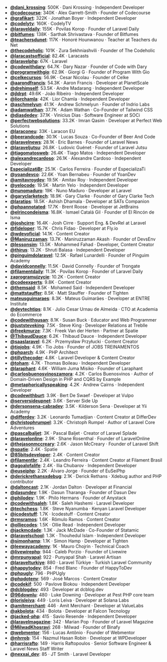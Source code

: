 - **[@dani_krossing](https://www.youtube.com/@dani_krossing)**: 500K ‧ Dani Krossing ‧ Independent Developer
- **[@codecourse](https://www.youtube.com/@codecourse)**: 340K ‧ Alex Garrett-Smith ‧ Founder of Codecourse
- **[@grafikart](https://www.youtube.com/@grafikart)**: 322K ‧ Jonathan Boyer ‧ Independent Developer
- **[@codelytv](https://www.youtube.com/@codelytv)**: 160K ‧ CodelyTV
- **[@laraveldaily](https://www.youtube.com/@laraveldaily)**: 155K ‧ Povilas Korop ‧ Founder of Laravel Daily
- **[@bitfumes](https://www.youtube.com/@bitfumes)**: 138K ‧ Sarthak Shrivastava ‧ Founder of Bitfumes
- **[@teachersdunet](https://www.youtube.com/@teachersdunet)**: 117K ‧ Honoré Hounwanou ‧ Teacher at Teachers du Net
- **[@thecodeholic](https://www.youtube.com/@thecodeholic)**: 101K ‧ Zura Sekhniashvili ‧ Founder of The Codeholic
- **[@laracastsofficial](https://www.youtube.com/@laracastsofficial)**: 82.4K ‧ Laracasts
- **[@laravelphp](https://www.youtube.com/@laravelphp)**: 67K ‧ Laravel
- **[@codewithdary](https://www.youtube.com/@codewithdary)**: 64.7K ‧ Dary Nazar ‧ Founder of Code with Dary
- **[@programwithgio](https://www.youtube.com/@programwithgio)**: 62.9K ‧ Giorgi G ‧ Founder of Program With Gio
- **[@celkecursos](https://www.youtube.com/@celkecursos)**: 56.9K ‧ Cesar Nicolau ‧ Founder of Celke
- **[@aarondfrancis](https://www.youtube.com/@aarondfrancis)**: 54.3K ‧ Aaron Francis ‧ Developer at PlanetScale
- **[@drehimself](https://www.youtube.com/@drehimself)**: 53.5K ‧ Andre Madarang ‧ Independent Developer
- **[@jldrpt](https://www.youtube.com/@jldrpt)**: 49.6K ‧ João Ribeiro ‧ Independent Developer
- **[@liorchamla](https://www.youtube.com/@liorchamla)**: 42K ‧ Lior Chamla ‧ Independent Developer
- **[@aschmelyun](https://www.youtube.com/@aschmelyun)**: 41.1K ‧ Andrew Schmelyun ‧ Founder of Indrio Labs
- **[@adamwathan](https://www.youtube.com/@adamwathan)**: 37.7K ‧ Adam Wathan ‧ Co-Founder of Tailwind CSS
- **[@diasdedev](https://www.youtube.com/@diasdedev)**: 37.1K ‧ Vinicius Dias ‧ Software Engineer at SOCi
- **[@perfectwebsolutions](https://www.youtube.com/@perfectwebsolutions)**: 33.2K ‧ Imran Qasim ‧ Developer at Perfect Web Solutions
- **[@laraconeu](https://www.youtube.com/@laraconeu)**: 33K ‧ Laracon EU
- **[@beerandcode](https://www.youtube.com/@beerandcode)**: 30.1K ‧ Lucas Souza ‧ Co-Founder of Beer And Code
- **[@laravelnews](https://www.youtube.com/@laravelnews)**: 28.1K ‧ Eric Barnes ‧ Founder of Laravel News
- **[@laraveljutsu](https://www.youtube.com/@laraveljutsu)**: 26.8K ‧ Ludovic Guénet ‧ Founder of Laravel Jutsu
- **[@tiagomatosweb](https://www.youtube.com/@tiagomatosweb)**: 26.4K ‧ Tiago Matos ‧ Independent Developer
- **[@alexandrecardoso](https://www.youtube.com/@alexandrecardoso)**: 26.1K ‧ Alexandre Cardoso ‧ Independent Developer
- **[EspecializatiBr](https://www.youtube.com/EspecializatiBr)**: 25.1K ‧ Carlos Ferreira ‧ Founder of EspecializaTi
- **[@yoandevco](https://www.youtube.com/@yoandevco)**: 22.6K ‧ Yoan Bernabeu ‧ Founder of YoanDev
- **[@amitavroydev](https://www.youtube.com/@amitavroydev)**: 19.5K ‧ Amitav Roy ‧ Independent Developer
- **[@yelocode](https://www.youtube.com/@yelocode)**: 19.5K ‧ Martin Yelo ‧ Independent Developer
- **[@nunomaduro](https://www.youtube.com/@nunomaduro)**: 19K ‧ Nuno Maduro ‧ Developer at Laravel
- **[@garyclarketech](https://www.youtube.com/@garyclarketech)**: 18.9K ‧ Gary Clarke ‧ Founder of Gary Clarke Tech
- **[@laratips](https://www.youtube.com/@laratips)**: 18.5K ‧ Ashish Dhamala ‧ Developer at SATs Companion
- **[@phpannotated](https://www.youtube.com/@phpannotated)**: 17.7K ‧ Brent Roose ‧ Developer at JetBrains
- **[@elrincondeisma](https://www.youtube.com/@elrincondeisma)**: 16.8K ‧ Ismael Catalá Gil ‧ Founder of El Rincón de Isma
- **[@joshcirre](https://www.youtube.com/@joshcirre)**: 16.4K ‧ Josh Cirre ‧ Support Eng. & DevRel at Laravel
- **[@fideloper](https://www.youtube.com/@fideloper)**: 15.7K ‧ Chris Fidao ‧ Developer at Fly.io
- **[@wdevoficial](https://www.youtube.com/@wdevoficial)**: 14.1K ‧ Content Creator
- **[@Maniruzzaman](https://www.youtube.com/@Maniruzzaman)**: 13.7K ‧ Maniruzzaman Akash ‧ Founder of DevsEnv
- **[@lessonsim](https://www.youtube.com/@lessonsim)**: 13.5K ‧ Mohammed Fahad ‧ Developer, Content Creator
- **[@thirus](https://www.youtube.com/@thirus)**: 13.2K ‧ Shruti Balasa ‧ Independent Developer
- **[@pinguimdolaravel](https://www.youtube.com/@pinguimdolaravel)**: 12.5K ‧ Rafael Lunardelli ‧ Founder of Pinguim Academy
- **[@davidconnelly](https://www.youtube.com/@davidconnelly)**: 11.5K ‧ David Connelly ‧ Founder of Trongate
- **[@filamentdaily](https://www.youtube.com/@filamentdaily)**: 11.3K ‧ Povilas Korop ‧ Founder of Laravel Daily
- **[zaprogramujzycie](https://www.youtube.com/zaprogramujzycie)**: 10.2K ‧ Content Creator
- **[@codeexperts](https://www.youtube.com/@codeexperts)**: 9.8K ‧ Content Creator
- **[@themsaid](https://www.youtube.com/@themsaid)**: 8.5K ‧ Mohamed Said ‧ Independent Developer
- **[@mattstauffer](https://www.youtube.com/@mattstauffer)**: 8.5K ‧ Matt Stauffer ‧ Founder of Tighten
- **[mateusguimaraes](https://www.youtube.com/mateusguimaraes)**: 8.3K ‧ Mateus Guimarães ‧ Developer at ENTRE Institute
- **[@devtechtips](https://www.youtube.com/@devtechtips)**: 8.1K ‧ Julio Cesar Urnau de Almeida ‧ CTO at Academia do Ecommerce
- **[@codewithsusan](https://www.youtube.com/@codewithsusan)**: 8.1K ‧ Susan Buck ‧ Educator and Web Programmer
- **[@juststeveking](https://www.youtube.com/@juststeveking)**: 7.5K ‧ Steve King ‧ Developer Relations at Treblle
- **[@freekmurze](https://www.youtube.com/@freekmurze)**: 7.3K ‧ Freek Van der Herten ‧ Partner at Spatie
- **[@ThibaudDauce](https://www.youtube.com/@ThibaudDauce)**: 6.2K ‧ Thibaud Dauce ‧ Independent Developer
- **[@saaslaravel](https://www.youtube.com/@saaslaravel)**: 6.2K ‧ Przemysław Przyłucki ‧ Content Creator
- **[@tiojobs](https://www.youtube.com/@tiojobs)**: 4.9K ‧ Tio Jobs ‧ Founder of JOBS TREINAMENTOS
- **[@phparch](https://www.youtube.com/@phparch)**: 4.9K ‧ PHP Architect
- **[@tillythecoder](https://www.youtube.com/@tillythecoder)**: 4.8K ‧ Laravel Developer & Content Creator
- **[@toham](https://www.youtube.com/@toham)**: 4.7K ‧ Thomas Boileau ‧ Independent Developer
- **[@laraphant](https://www.youtube.com/@laraphant)**: 4.6K ‧ William Juma Misiko ‧ Founder of Laraphant
- **[@carlosbuenosvinoszamora](https://www.youtube.com/@carlosbuenosvinoszamora)**: 4.2K ‧ Carlos Buenosvinos ‧ Author of Domain-Driven Design in PHP and CQRS by Example
- **[@metaphoricallyspeaking](https://www.youtube.com/@metaphoricallyspeaking)**: 4.2K ‧ Andrew Cairns ‧ Independent Developer
- **[@codewithburt](https://www.youtube.com/@codewithburt)**: 3.9K ‧ Bert De Swaef ‧ Developer at Vulpo
- **[@serversideupnet](https://www.youtube.com/@serversideupnet)**: 3.6K ‧ Server Side Up
- **[@dersonsena-cabradev](https://www.youtube.com/@dersonsena-cabradev)**: 3.5K ‧ Kilderson Sena ‧ Developer at Yii Academy
- **[@differdev](https://www.youtube.com/@differdev)**: 3.2K ‧ Leonardo Tumadjian ‧ Content Creator at DifferDev
- **[@christophrumpel](https://www.youtube.com/@christophrumpel)**: 3.2K ‧ Christoph Rumpel ‧ Author of Laravel Core Adventures
- **[@pascalbaljet](https://www.youtube.com/@pascalbaljet)**: 3K ‧ Pascal Baljet ‧ Creator of Laravel Splade
- **[@laravelonline](https://www.youtube.com/@laravelonline)**: 2.9K ‧ Shane Rosenthal ‧ Founder of LaravelOnline
- **[@thejasonmccreary](https://www.youtube.com/@thejasonmccreary)**: 2.6K ‧ Jason McCreary ‧ Founder of Laravel Shift
- **[@spatie](https://www.youtube.com/@spatie)**: 2.4K ‧ Spatie
- **[@85bitsdeveloper](https://www.youtube.com/c/85bitsdeveloper)**: 2.4K ‧ Content Creator
- **[@filamentbr](https://www.youtube.com/@filamentbr)**: 2.4K ‧ Leandro Ferreira ‧ Content Creator at Filament Brasil
- **[@agoalofalife](https://www.youtube.com/@agoalofalife)**: 2.4K ‧ Ilia Chubarov ‧ Independent Developer
- **[@euseiphp](https://www.youtube.com/@euseiphp)**: 2.2K ‧ Álvaro Jorge ‧ Founder of EuSeiPhp
- **[@derickrethansxdebug](https://www.youtube.com/@derickrethansxdebug)**: 2.1K ‧ Derick Rethans ‧ Xdebug author and PHP contributor
- **[@daltoncast](https://www.youtube.com/@daltoncast)**: 2.1K ‧ Jordan Dalton ‧ Developer at Financial
- **[@dasundev](https://www.youtube.com/@dasundev)**: 1.9K ‧ Dasun Tharanga ‧ Founder of Dasun Dev
- **[@philodev](https://www.youtube.com/@philodev)**: 1.9K ‧ Philo Hermans ‧ Founder of Anystack
- **[@codewithsaleh](https://www.youtube.com/@codewithsaleh)**: 1.8K ‧ Saleh Hashemi ‧ Laravel Developer
- **[@techchess](https://www.youtube.com/c/techchess)**: 1.8K ‧ Steve Nyanumba ‧ Kenyan Laravel Developer
- **[@icodestuff](https://www.youtube.com/@icodestuff)**: 1.7K ‧ Icodestuff ‧ Content Creator
- **[@rmsramos](https://www.youtube.com/@rmsramos)**: 1.6K ‧ Rômulo Ramos ‧ Content Creator
- **[@olliecodes](https://www.youtube.com/@olliecodes)**: 1.5K ‧ Ollie Read ‧ Independent Developer
- **[@jackmcdade](https://www.youtube.com/@jackmcdade)**: 1.3K ‧ Jack McDade ‧ Co-Founder of Statamic
- **[@laravelschool](https://www.youtube.com/@laravelschool)**: 1.3K ‧ Thouhedul Islam ‧ Independent Developer
- **[@simonhamp](https://www.youtube.com/@simonhamp)**: 1.1K ‧ Simon Hamp ‧ Developer at Tighten
- **[@leewayacademy](https://www.youtube.com/@leewayacademy)**: 1K ‧ Mauro Chojrin ‧ Technical Coach
- **[@livewirephp](https://www.youtube.com/@livewirephp)**: 944 ‧ Caleb Porzio ‧ Founder of Livewire
- **[@mrpunyapal](https://www.youtube.com/@mrpunyapal)**: 922 ‧ Punyapal Shah ‧ Laravel Artisan
- **[@laravelturkiye](https://www.youtube.com/@laravelturkiye)**: 880 ‧ Laravel Türkiye ‧ Turkish Laravel Community
- **[@happytodev](https://www.youtube.com/@happytodev)**: 854 ‧ Fred Blanc ‧ Founder of HappyToDev
- **[@phpugly](https://www.youtube.com/@phpugly)**: 796 ‧ PHPUgly
- **[@phpdotenv](https://www.youtube.com/channel/UC5UBdO3CNp9CYfzfh80Txbg)**: 569 ‧ José Marcos ‧ Content Creator
- **[@codekif](https://www.youtube.com/@codekif)**: 500 ‧ Pavlove Biokou ‧ Independent Developer
- **[@dcblogdev](https://www.youtube.com/@dcblogdev)**: 493 ‧ Developer at dcblog.dev
- **[@96downlu](https://www.youtube.com/@96downlu)**: 480 ‧ Luke Downing ‧ Developer at Pest PHP core team
- **[@lorisleiva](https://www.youtube.com/@lorisleiva)**: 449 ‧ Loris Leiva ‧ Developer at Solana Labs
- **[@amitmerchant](https://www.youtube.com/@amitmerchant)**: 446 ‧ Amit Merchant ‧ Developer at ValueLabs
- **[@akbolota](https://www.youtube.com/@akbolota)**: 434 ‧ Bolota ‧ Developer at Falcon Tecnology
- **[@jacked-php](https://www.youtube.com/@jacked-php)**: 415 ‧ Savio Resende ‧ Independent Developer
- **[@laravelmagazine](https://www.youtube.com/@laravelmagazine)**: 342 ‧ Marian Pop ‧ Founder of Laravel Magazine
- **[@MilwadKhosravi](https://www.youtube.com/@MilwadKhosravi)**: 268 ‧ Milwad ‧ Founder of Binafy
- **[@webmentor](https://www.youtube.com/@webmentor)**: 156 ‧ Lucas Antônio ‧ Founder of Webmentor
- **[@nhrrob](https://www.youtube.com/@nhrrob)**: 154 ‧ Nazmul Hasan Robin ‧ Developer at WPDeveloper
- **[@harrisrafto](https://www.youtube.com/@harrisrafto)**: 149 ‧ Harris Raftopoulos ‧ Senior Software Engineer & Laravel News Staff Writer
- **[@nexxai_dev](https://www.youtube.com/@nexxai_dev)**: 85 ‧ JT Smith ‧ Laravel Developer
